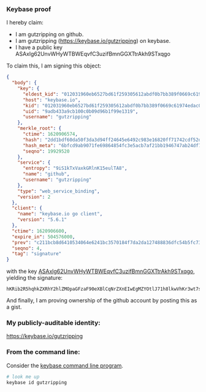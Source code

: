 ### Keybase proof

I hereby claim:

  * I am gutzripping on github.
  * I am gutzripping (https://keybase.io/gutzripping) on keybase.
  * I have a public key ASAxlg62UnvWHyWTBWEqvfC3uzifBmnGGXTtrAkh9STxqgo

To claim this, I am signing this object:

```json
{
  "body": {
    "key": {
      "eldest_kid": "012031960eb6527bd61f259305612abdf0b7bb389f0669c61974edac0921f524f1aa0a",
      "host": "keybase.io",
      "kid": "012031960eb6527bd61f259305612abdf0b7bb389f0669c61974edac0921f524f1aa0a",
      "uid": "9adb433a9cb100c0b09d96b1f99e1319",
      "username": "gutzripping"
    },
    "merkle_root": {
      "ctime": 1620906574,
      "hash": "2dd1bdf60da50f3da3d94ff24645e6492c983e16820ff71742cdf52dea0b768d04d7560008c0504199d830d3cf85fad01f9f091571b3382448b5da094c5d675a",
      "hash_meta": "6bfcd9ab9071fe69864854fc3e5acb7af21bb1946747ab24df7f505d47d57f55",
      "seqno": 19929520
    },
    "service": {
      "entropy": "9iS1kTxVaxkGRlnK15eulTA8",
      "name": "github",
      "username": "gutzripping"
    },
    "type": "web_service_binding",
    "version": 2
  },
  "client": {
    "name": "keybase.io go client",
    "version": "5.6.1"
  },
  "ctime": 1620906600,
  "expire_in": 504576000,
  "prev": "c211bcb8d6410534064e6241bc3570184f7da2da127488836dfc54b5fc7302aa",
  "seqno": 4,
  "tag": "signature"
}
```

with the key [ASAxlg62UnvWHyWTBWEqvfC3uzifBmnGGXTtrAkh9STxqgo](https://keybase.io/gutzripping), yielding the signature:

```
hKRib2R5hqhkZXRhY2hlZMOpaGFzaF90eXBlCqNrZXnEIwEgMZYOtlJ71h8lkwVhKr3wt7s4nwZpxhl07awJIfUk8aoKp3BheWxvYWTESpcCBMQgwhG8uNZBBTQGTmJBvDVwGE99otoSdIiDbfxUtfxzAqrEIMeuK+Pr7q4Yi7mG4sSjJd1oFuHIRDUTjVDPIJFCpe6/AgHCo3NpZ8RAseH2xJ1vv3NREdNokd1xzdSNBgxBex+/RUqJcL+XlsneJC/7awiIHrWUkekSk+9W9/h4x0pzhL+1BfJJ5568A6hzaWdfdHlwZSCkaGFzaIKkdHlwZQildmFsdWXEIB+ESPhlJk93xh/W+CW/W6oASVt3X6b4lNhnh7IZpKyuo3RhZ80CAqd2ZXJzaW9uAQ==

```

And finally, I am proving ownership of the github account by posting this as a gist.

### My publicly-auditable identity:

https://keybase.io/gutzripping

### From the command line:

Consider the [keybase command line program](https://keybase.io/download).

```bash
# look me up
keybase id gutzripping
```
